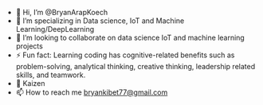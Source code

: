 - 👋 Hi, I’m @BryanArapKoech
- 👀 I’m specializing in Data science, IoT and Machine Learning/DeepLearning
- 💞️ I’m looking to collaborate on data science IoT and machine learning projects
- ⚡ Fun fact: Learning coding has cognitive-related benefits such as problem-solving, analytical thinking, creative thinking, leadership related skills, and teamwork.
- 💪 Kaizen
- 📫 How to reach me bryankibet77@gmail.com

<!---
BryanArapKoech/BryanArapKoech is a ✨ special ✨ repository because its `README.md` (this file) appears on your GitHub profile.
You can click the Preview link to take a look at your changes.
--->
